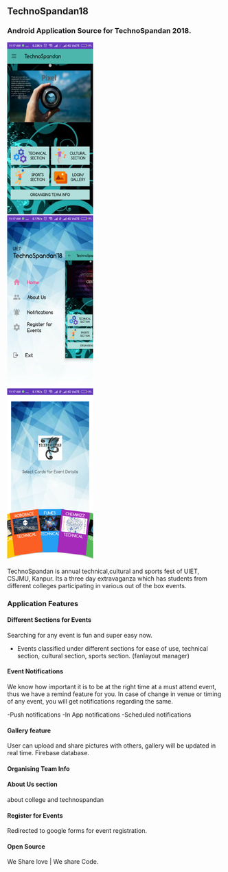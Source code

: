 ## TechnoSpandan18

### Android Application Source for TechnoSpandan 2018.


<div><div>
<img src="https://raw.githubusercontent.com/rahulXs/TechnoSpandan18/master/pic/pic1.png" height="400" width="200">
  </div><div>
<img src="https://raw.githubusercontent.com/rahulXs/TechnoSpandan18/master/pic/pic2.png" height="400" width="200">
  </div><div>
<img src="https://raw.githubusercontent.com/rahulXs/TechnoSpandan18/master/pic/pic3.png" height="400" width="200">
  </div>
</div>


TechnoSpandan is annual technical,cultural and sports fest of UIET, CSJMU, Kanpur.
Its a three day extravaganza which has students from different colleges participating in various out of the box events.


### Application Features

#### Different Sections for Events
Searching for any event is fun and super easy now.

- Events classified under different sections for ease of use, technical section, cultural section, sports section. (fanlayout manager)

#### Event Notifications
We know how important it is to be at the right time at a must attend event, thus we have a remind feature for you. In case of change in venue or timing of any event, you will get notifications regarding the same.

-Push notifications
-In App notifications
-Scheduled notifications

#### Gallery feature
User can upload and share pictures with others, gallery will be updated in real time. Firebase database.

#### Organising Team Info

#### About Us section
about college and technospandan

#### Register for Events
Redirected to google forms for event registration.

#### Open Source
We Share love | We share Code.

